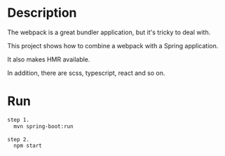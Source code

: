 Description
=========
The webpack is a great bundler application, but it's tricky to deal with.

This project shows how to combine a webpack with a Spring application.

It also makes HMR available.

In addition, there are scss, typescript, react and so on.
  
Run
===

```bash
step 1.
  mvn spring-boot:run
  
step 2.
  npm start
```

